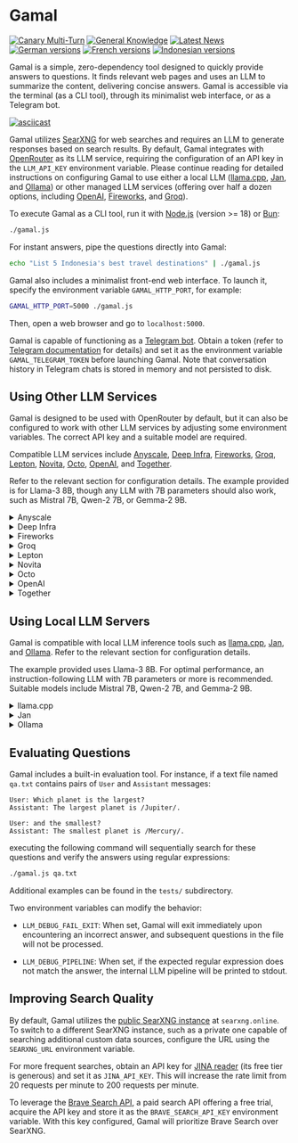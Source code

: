 # Gamal

[![Canary Multi-Turn](https://github.com/ariya/gamal/actions/workflows/canary-multi-turn.yml/badge.svg)](https://github.com/ariya/gamal/actions/workflows/canary-multi-turn.yml)
[![General Knowledge](https://github.com/ariya/gamal/actions/workflows/general-knowledge.yml/badge.svg)](https://github.com/ariya/gamal/actions/workflows/general-knowledge.yml)
[![Latest News](https://github.com/ariya/gamal/actions/workflows/latest-news.yml/badge.svg)](https://github.com/ariya/gamal/actions/workflows/latest-news.yml)
[![German versions](https://github.com/ariya/gamal/actions/workflows/german.yml/badge.svg)](https://github.com/ariya/gamal/actions/workflows/german.yml)
[![French versions](https://github.com/ariya/gamal/actions/workflows/french.yml/badge.svg)](https://github.com/ariya/gamal/actions/workflows/french.yml)
[![Indonesian versions](https://github.com/ariya/gamal/actions/workflows/indonesian.yml/badge.svg)](https://github.com/ariya/gamal/actions/workflows/indonesian.yml)

Gamal is a simple, zero-dependency tool designed to quickly provide answers to questions. It finds relevant web pages and uses an LLM to summarize the content, delivering concise answers.  Gamal is accessible via the terminal (as a CLI tool), through its minimalist web interface, or as a Telegram bot.

[![asciicast](https://asciinema.org/a/668554.svg)](https://asciinema.org/a/668554)

Gamal utilizes [SearXNG](https://searxng.org) for web searches and requires an LLM to generate responses based on search results. By default, Gamal integrates with [OpenRouter](https://openrouter.ai) as its LLM service, requiring the configuration of an API key in the `LLM_API_KEY` environment variable. Please continue reading for detailed instructions on configuring Gamal to use either a local LLM ([llama.cpp](https://github.com/ggerganov/llama.cpp), [Jan](https://jan.ai), and [Ollama](https://ollama.com)) or other managed LLM services (offering over half a dozen options, including [OpenAI](https://platform.openai.com), [Fireworks](https://fireworks.ai), and [Groq](https://groq.com)).

To execute Gamal as a CLI tool, run it with [Node.js](https://nodejs.org) (version >= 18) or [Bun](https://bun.sh):

```bash
./gamal.js
```

For instant answers, pipe the questions directly into Gamal:

```bash
echo "List 5 Indonesia's best travel destinations" | ./gamal.js
```

Gamal also includes a minimalist front-end web interface. To launch it, specify the environment variable `GAMAL_HTTP_PORT`, for example:

```bash
GAMAL_HTTP_PORT=5000 ./gamal.js
```

Then, open a web browser and go to `localhost:5000`.

Gamal is capable of functioning as a [Telegram bot](https://core.telegram.org/bots). Obtain a token (refer to [Telegram documentation](https://core.telegram.org/bots/tutorial#obtain-your-bot-token) for details) and set it as the environment variable `GAMAL_TELEGRAM_TOKEN` before launching Gamal. Note that conversation history in Telegram chats is stored in memory and not persisted to disk.

## Using Other LLM Services

Gamal is designed to be used with OpenRouter by default, but it can also be configured to work with other LLM services by adjusting some environment variables. The correct API key and a suitable model are required.

Compatible LLM services include [Anyscale](https://www.anyscale.com), [Deep Infra](https://deepinfra.com), [Fireworks](https://fireworks.ai), [Groq](https://groq.com), [Lepton](https://lepton.ai), [Novita](https://novita.ai), [Octo](https://octo.ai), [OpenAI](https://platform.openai.com), and [Together](https://www.together.ai).

Refer to the relevant section for configuration details. The example provided is for Llama-3 8B, though any LLM with 7B parameters should also work, such as Mistral 7B, Qwen-2 7B, or Gemma-2 9B.

<details><summary>Anyscale</summary>

```bash
export LLM_API_BASE_URL=https://api.endpoints.anyscale.com/v1
export LLM_API_KEY="yourownapikey"
export LLM_CHAT_MODEL="meta-llama/Llama-3-8b-chat-hf"
```
</details>

<details><summary>Deep Infra</summary>

```bash
export LLM_API_BASE_URL=https://api.deepinfra.com/v1/openai
export LLM_API_KEY="yourownapikey"
export LLM_CHAT_MODEL="meta-llama/Meta-Llama-3-8B-Instruct"
```
</details>

<details><summary>Fireworks</summary>

```bash
export LLM_API_BASE_URL=https://api.fireworks.ai/inference/v1
export LLM_API_KEY="yourownapikey"
export LLM_CHAT_MODEL="accounts/fireworks/models/llama-v3-8b-instruct"
```
</details>

<details><summary>Groq</summary>

```bash
export LLM_API_BASE_URL=https://api.groq.com/openai/v1
export LLM_API_KEY="yourownapikey"
export LLM_CHAT_MODEL="llama3-8b-8192"
```
</details>

<details><summary>Lepton</summary>

```bash
export LLM_API_BASE_URL=https://llama3-8b.lepton.run/api/v1/
export LLM_API_KEY="yourownapikey"
```
</details>

<details><summary>Novita</summary>

```bash
export LLM_API_BASE_URL=https://api.novita.ai/v3/openai
export LLM_API_KEY="yourownapikey"
export LLM_CHAT_MODEL="meta-llama/llama-3-8b-instruct"
```
</details>

<details><summary>Octo</summary>

```bash
export LLM_API_BASE_URL=https://text.octoai.run/v1/
export LLM_API_KEY="yourownapikey"
export LLM_CHAT_MODEL="meta-llama-3-8b-instruct"
```
</details>

<details><summary>OpenAI</summary>

```bash
export LLM_API_BASE_URL=https://api.openai.com/v1
export LLM_API_KEY="yourownapikey"
export LLM_CHAT_MODEL="gpt-4o-mini"
```
</details>

<details><summary>Together</summary>

```bash
export LLM_API_BASE_URL=https://api.together.xyz/v1
export LLM_API_KEY="yourownapikey"
export LLM_CHAT_MODEL="meta-llama/Llama-3-8b-chat-hf"
```
</details>


## Using Local LLM Servers

Gamal is compatible with local LLM inference tools such as [llama.cpp](https://github.com/ggerganov/llama.cpp), [Jan](https://jan.ai), and [Ollama](https://ollama.com). Refer to the relevant section for configuration details.

The example provided uses Llama-3 8B. For optimal performance, an instruction-following LLM with 7B parameters or more is recommended. Suitable models include Mistral 7B, Qwen-2 7B, and Gemma-2 9B.

<details><summary>llama.cpp</summary>

First, load a quantized model such as [Llama-3 8B](https://huggingface.co/QuantFactory/Meta-Llama-3-8B-Instruct-GGUF). Then, adjust the `LLM_API_BASE_URL` environment variable accordingly:

```bash
/path/to/llama-server -m Meta-Llama-3-8B-Instruct.Q4_K_M.gguf
export LLM_API_BASE_URL=http://127.0.0.1:8080/v1
```
</details>

<details><summary>Jan</summary>

Refer to [the documentation](https://jan.ai/docs/local-api) and load a model like [Llama-3 8B](https://huggingface.co/QuantFactory/Meta-Llama-3-8B-Instruct-GGUF). Then, set the environment variable:

```bash
export LLM_API_BASE_URL=http://127.0.0.1:1337/v1
export LLM_CHAT_MODEL='llama3-8b-instruct'
```
</details>

<details><summary>Ollama</summary>

Load a model and configure the environment variables:

```bash
ollama pull llama3
export LLM_API_BASE_URL=http://127.0.0.1:11434/v1
export LLM_CHAT_MODEL='llama3'
```
</details>


## Evaluating Questions

Gamal includes a built-in evaluation tool. For instance, if a text file named `qa.txt` contains pairs of `User` and `Assistant` messages:

```
User: Which planet is the largest?
Assistant: The largest planet is /Jupiter/.

User: and the smallest?
Assistant: The smallest planet is /Mercury/.
```

executing the following command will sequentially search for these questions and verify the answers using regular expressions:
```bash
./gamal.js qa.txt
```

Additional examples can be found in the `tests/` subdirectory.

Two environment variables can modify the behavior:

* `LLM_DEBUG_FAIL_EXIT`: When set, Gamal will exit immediately upon encountering an incorrect answer, and subsequent questions in the file will not be processed.

* `LLM_DEBUG_PIPELINE`: When set, if the expected regular expression does not match the answer, the internal LLM pipeline will be printed to stdout.


## Improving Search Quality

By default, Gamal utilizes the [public SearXNG instance](https://searx.space/) at `searxng.online`. To switch to a different SearXNG instance, such as a private one capable of searching additional custom data sources, configure the URL using the `SEARXNG_URL` environment variable.

For more frequent searches, obtain an API key for [JINA reader](https://jina.ai/reader/) (its free tier is generous) and set it as `JINA_API_KEY`. This will increase the rate limit from 20 requests per minute to 200 requests per minute.

To leverage the [Brave Search API](https://brave.com/search/api), a paid search API offering a free trial, acquire the API key and store it as the `BRAVE_SEARCH_API_KEY` environment variable. With this key configured, Gamal will prioritize Brave Search over SearXNG.
